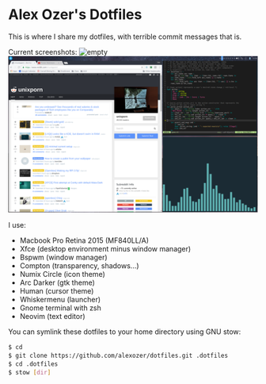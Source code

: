 # Alex Ozer's Dotfiles

This is where I share my dotfiles, with terrible commit messages that is.

Current screenshots:
![empty](empty.png)
![fakebusy](fakebusy.png)

I use:
- Macbook Pro Retina 2015 (MF840LL/A)
- Xfce (desktop environment minus window manager)
- Bspwm (window manager)
- Compton (transparency, shadows...)
- Numix Circle (icon theme)
- Arc Darker (gtk theme)
- Human (cursor theme)
- Whiskermenu (launcher)
- Gnome terminal with zsh
- Neovim (text editor)

You can symlink these dotfiles to your home directory using GNU stow:
```bash
$ cd
$ git clone https://github.com/alexozer/dotfiles.git .dotfiles
$ cd .dotfiles
$ stow [dir]
```
